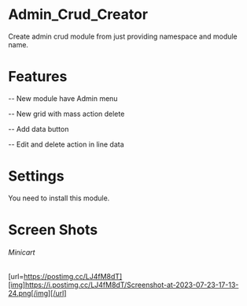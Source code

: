 # Admin_Crud_Creator
Create admin crud module from just providing namespace and module name.

# Features
 -- New module have Admin menu 
 
 -- New grid with mass action delete 
 
 -- Add data button 
 
 -- Edit and delete action in line data


# Settings
You need to install this module.

# Screen Shots

###### Minicart
[url=https://postimg.cc/LJ4fM8dT][img]https://i.postimg.cc/LJ4fM8dT/Screenshot-at-2023-07-23-17-13-24.png[/img][/url]

